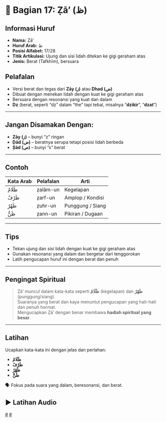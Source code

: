 # 📘 Bagian 17: Ẓā’ (ظ)

## Informasi Huruf

- **Nama:** Ẓā’
- **Huruf Arab:** ظ
- **Posisi Alfabet:** 17/28
- **Titik Artikulasi:** Ujung dan sisi lidah ditekan ke gigi geraham atas
- **Jenis:** Berat (Tafkhīm), bersuara

## Pelafalan

- Versi berat dan tegas dari **Zāy (ز)** atau **Dhad (ض)**
- Dibuat dengan menekan lidah dengan kuat ke gigi geraham atas
- Bersuara dengan resonansi yang kuat dan dalam
- **Dz** (berat, seperti “dz” dalam “the” tapi tebal, misalnya “**dzikir**”, “**dzat**”)

---

## Jangan Disamakan Dengan:

- **Zāy (ز)** – bunyi “z” ringan
- **Ḍād (ض)** – beratnya serupa tetapi posisi lidah berbeda
- **Ṣād (ص)** – bunyi “s” berat

---

## Contoh

| Kata Arab | Pelafalan | Arti             |
| --------- | --------- | ---------------- |
| ظَلَامٌ   | ẓalām-un  | Kegelapan        |
| ظَرْفٌ    | ẓarf-un   | Amplop / Kondisi |
| ظَهْرٌ    | ẓuhr-un   | Punggung / Siang |
| ظَنٌّ     | ẓann-un   | Pikiran / Dugaan |

---

## Tips

- Tekan ujung dan sisi lidah dengan kuat ke gigi geraham atas
- Gunakan resonansi yang dalam dan bergetar dari tenggorokan
- Latih pengucapan huruf ini dengan berat dan penuh

---

## Pengingat Spiritual

> Ẓā’ muncul dalam kata-kata seperti **ظَلَامٌ** (kegelapan) dan **ظَهْرٌ** (punggung/siang).  
> Suaranya yang berat dan kaya menuntut pengucapan yang hati-hati dan penuh hormat.  
> Mengucapkan Ẓā’ dengan benar membawa **hadiah spiritual yang besar**.

---

## Latihan

Ucapkan kata-kata ini dengan jelas dan perlahan:

- **ظَلَامٌ**
- **ظَرْفٌ**
- **ظَهْرٌ**
- **ظَنٌّ**

🗣 Fokus pada suara yang dalam, beresonansi, dan berat.

## ▶️ Latihan Audio

[#](assets/audios/arabic/man/17.mp3) [#](assets/audios/arabic/woman/17.mp3)

